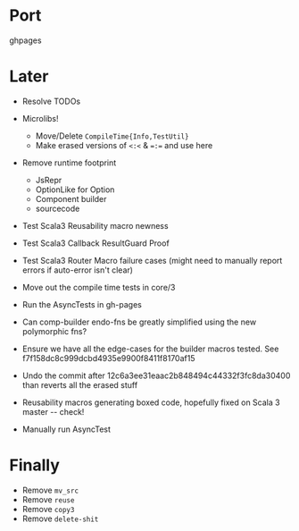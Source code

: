 Port
====

ghpages


Later
=====

* Resolve TODOs

* Microlibs!
  * Move/Delete `CompileTime{Info,TestUtil}`
  * Make erased versions of `<:<` & `=:=` and use here

* Remove runtime footprint
  * JsRepr
  * OptionLike for Option
  * Component builder
  * sourcecode

* Test Scala3 Reusability macro newness
* Test Scala3 Callback ResultGuard Proof
* Test Scala3 Router Macro failure cases (might need to manually report errors if auto-error isn't clear)
* Move out the compile time tests in core/3
* Run the AsyncTests in gh-pages

* Can comp-builder endo-fns be greatly simplified using the new polymorphic fns?

* Ensure we have all the edge-cases for the builder macros tested.
  See f7f158dc8c999dcbd4935e9900f8411f8170af15

* Undo the commit after 12c6a3ee31eaac2b848494c44332f3fc8da30400
  than reverts all the erased stuff

* Reusability macros generating boxed code, hopefully fixed on Scala 3 master -- check!

* Manually run AsyncTest

Finally
=======
* Remove `mv_src`
* Remove `reuse`
* Remove `copy3`
* Remove `delete-shit`
